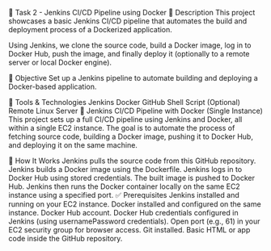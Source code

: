 🚀 Task 2 - Jenkins CI/CD Pipeline using Docker
📌 Description
This project showcases a basic Jenkins CI/CD pipeline that automates the build and deployment process of a Dockerized application.

Using Jenkins, we clone the source code, build a Docker image, log in to Docker Hub, push the image, and finally deploy it (optionally to a remote server or local Docker engine).

🎯 Objective
Set up a Jenkins pipeline to automate building and deploying a Docker-based application.

🔧 Tools & Technologies
Jenkins
Docker
GitHub
Shell Script
(Optional) Remote Linux Server
🚀 Jenkins CI/CD Pipeline with Docker (Single Instance)
This project sets up a full CI/CD pipeline using Jenkins and Docker, all within a single EC2 instance. The goal is to automate the process of fetching source code, building a Docker image, pushing it to Docker Hub, and deploying it on the same machine.

🚀 How It Works
Jenkins pulls the source code from this GitHub repository.
Jenkins builds a Docker image using the Dockerfile.
Jenkins logs in to Docker Hub using stored credentials.
The built image is pushed to Docker Hub.
Jenkins then runs the Docker container locally on the same EC2 instance using a specified port.
✅ Prerequisites
Jenkins installed and running on your EC2 instance.
Docker installed and configured on the same instance.
Docker Hub account.
Docker Hub credentials configured in Jenkins (using usernamePassword credentials).
Open port (e.g., 61) in your EC2 security group for browser access.
Git installed.
Basic HTML or app code inside the GitHub repository.
